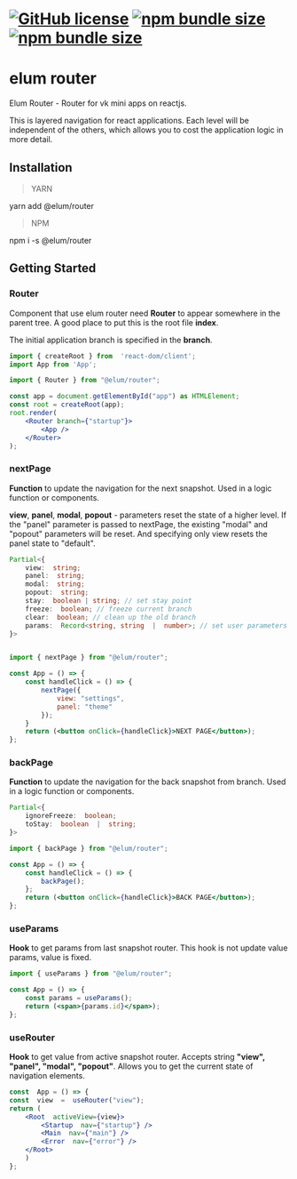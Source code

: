 # [![GitHub license](https://badgen.net/badge/license/MIT/blue)](https://github.com/elum-team/router/tree/master/dist/LICENSE) [![npm bundle size](https://img.shields.io/bundlephobia/min/@elum/router)](https://bundlephobia.com/package/@elum/router) [![npm bundle size](https://img.shields.io/bundlephobia/minzip/@elum/router)](https://bundlephobia.com/package/@elum/router)

# elum router

Elum Router - Router for vk mini apps on reactjs.

This is layered navigation for react applications. Each level will be independent of the others, which allows you to cost the application logic in more detail.

## Installation

> YARN

yarn add @elum/router

> NPM

npm i -s @elum/router

## Getting Started

### Router
Component that use elum router need **Router** to appear somewhere in the parent tree. A good place to put this is the root file **index**.

The initial application branch is specified in the **branch**.

```jsx
import { createRoot } from  'react-dom/client';
import App from 'App';

import { Router } from "@elum/router";

const app = document.getElementById("app") as HTMLElement;
const root = createRoot(app);
root.render(
	<Router branch={"startup"}>
		<App />
	</Router>
);
```

### nextPage

**Function** to update the navigation for the next snapshot. Used in a logic function or components.

**view**, **panel**, **modal**, **popout** - parameters reset the state of a higher level. If the "panel" parameter is passed to nextPage, the existing "modal" and "popout" parameters will be reset. And specifying only view resets the panel state to "default".
```ts
Partial<{
	view:  string;
	panel:  string;
	modal:  string;
	popout:  string;
	stay:  boolean | string; // set stay point
	freeze:  boolean; // freeze current branch
	clear:  boolean; // clean up the old branch
	params:  Record<string, string  |  number>; // set user parameters
}> 
```

```jsx

import { nextPage } from "@elum/router";

const App = () => {
	const handleClick = () => {
		nextPage({
			view: "settings",
			panel: "theme"
		});
	}
	return (<button onClick={handleClick}>NEXT PAGE</button>);
};
```

### backPage

**Function** to update the navigation for the back snapshot from branch. Used in a logic function or components.

```ts
Partial<{
	ignoreFreeze:  boolean;
	toStay:  boolean  |  string;
}>
```

```jsx
import { backPage } from "@elum/router";

const App = () => {
	const handleClick = () => {
		backPage();
	};
	return (<button onClick={handleClick}>BACK PAGE</button>);
};
```

### useParams

**Hook** to get params from last snapshot router. This hook is not update value params, value is fixed.

```jsx
import { useParams } from "@elum/router";

const App = () => {
	const params = useParams();
	return (<span>{params.id}</span>);
};
```

### useRouter

**Hook** to get value from active snapshot router. Accepts string **"view", "panel", "modal", "popout"**.
Allows you to get the current state of navigation elements.

```jsx
const  App = () => {
const  view  =  useRouter("view");
return (
	<Root  activeView={view}>
		<Startup  nav={"startup"} />
		<Main  nav={"main"} />
		<Error  nav={"error"} />
	</Root>
	)
};
```